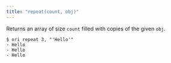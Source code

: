 ```yaml
---
title: "repeat(count, obj)"
---
```


Returns an array of size `count` filled with copies of the given `obj`.

```console
$ ori repeat 3, "'Hello'"
- Hello
- Hello
- Hello
```
